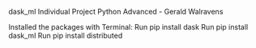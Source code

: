 dask_ml
Individual Project Python Advanced - Gerald Walravens

Installed the packages with Terminal:
Run pip install dask
Run pip install dask_ml
Run pip install distributed
